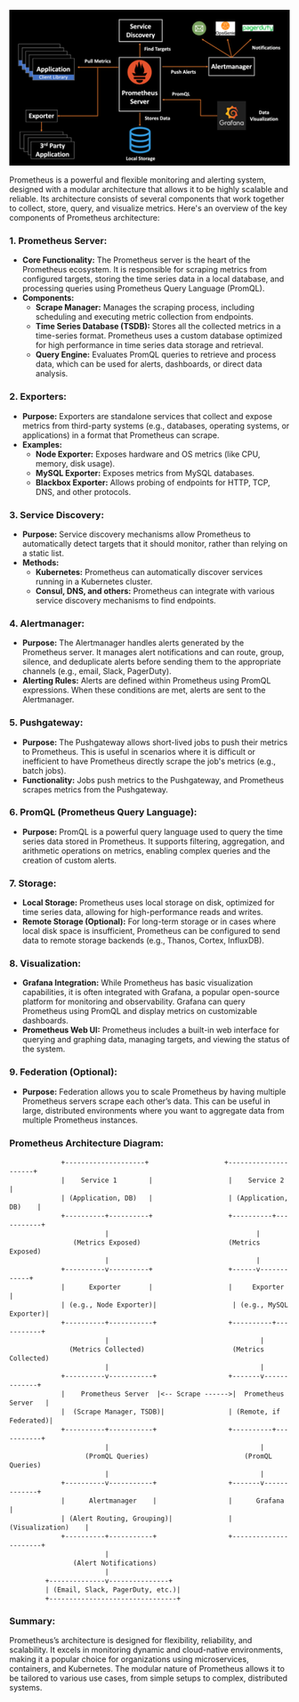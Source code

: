 ![Prometheus Architecture](../.gitbook/assets/85-prometheus-architecture.webp)

Prometheus is a powerful and flexible monitoring and alerting system, designed with a modular architecture that allows it to be highly scalable and reliable. Its architecture consists of several components that work together to collect, store, query, and visualize metrics. Here's an overview of the key components of Prometheus architecture:

### 1. **Prometheus Server:**
   - **Core Functionality:** The Prometheus server is the heart of the Prometheus ecosystem. It is responsible for scraping metrics from configured targets, storing the time series data in a local database, and processing queries using Prometheus Query Language (PromQL).
   - **Components:**
     - **Scrape Manager:** Manages the scraping process, including scheduling and executing metric collection from endpoints.
     - **Time Series Database (TSDB):** Stores all the collected metrics in a time-series format. Prometheus uses a custom database optimized for high performance in time series data storage and retrieval.
     - **Query Engine:** Evaluates PromQL queries to retrieve and process data, which can be used for alerts, dashboards, or direct data analysis.

### 2. **Exporters:**
   - **Purpose:** Exporters are standalone services that collect and expose metrics from third-party systems (e.g., databases, operating systems, or applications) in a format that Prometheus can scrape.
   - **Examples:**
     - **Node Exporter:** Exposes hardware and OS metrics (like CPU, memory, disk usage).
     - **MySQL Exporter:** Exposes metrics from MySQL databases.
     - **Blackbox Exporter:** Allows probing of endpoints for HTTP, TCP, DNS, and other protocols.

### 3. **Service Discovery:**
   - **Purpose:** Service discovery mechanisms allow Prometheus to automatically detect targets that it should monitor, rather than relying on a static list.
   - **Methods:**
     - **Kubernetes:** Prometheus can automatically discover services running in a Kubernetes cluster.
     - **Consul, DNS, and others:** Prometheus can integrate with various service discovery mechanisms to find endpoints.

### 4. **Alertmanager:**
   - **Purpose:** The Alertmanager handles alerts generated by the Prometheus server. It manages alert notifications and can route, group, silence, and deduplicate alerts before sending them to the appropriate channels (e.g., email, Slack, PagerDuty).
   - **Alerting Rules:** Alerts are defined within Prometheus using PromQL expressions. When these conditions are met, alerts are sent to the Alertmanager.

### 5. **Pushgateway:**
   - **Purpose:** The Pushgateway allows short-lived jobs to push their metrics to Prometheus. This is useful in scenarios where it is difficult or inefficient to have Prometheus directly scrape the job's metrics (e.g., batch jobs).
   - **Functionality:** Jobs push metrics to the Pushgateway, and Prometheus scrapes metrics from the Pushgateway.

### 6. **PromQL (Prometheus Query Language):**
   - **Purpose:** PromQL is a powerful query language used to query the time series data stored in Prometheus. It supports filtering, aggregation, and arithmetic operations on metrics, enabling complex queries and the creation of custom alerts.

### 7. **Storage:**
   - **Local Storage:** Prometheus uses local storage on disk, optimized for time series data, allowing for high-performance reads and writes.
   - **Remote Storage (Optional):** For long-term storage or in cases where local disk space is insufficient, Prometheus can be configured to send data to remote storage backends (e.g., Thanos, Cortex, InfluxDB).

### 8. **Visualization:**
   - **Grafana Integration:** While Prometheus has basic visualization capabilities, it is often integrated with Grafana, a popular open-source platform for monitoring and observability. Grafana can query Prometheus using PromQL and display metrics on customizable dashboards.
   - **Prometheus Web UI:** Prometheus includes a built-in web interface for querying and graphing data, managing targets, and viewing the status of the system.

### 9. **Federation (Optional):**
   - **Purpose:** Federation allows you to scale Prometheus by having multiple Prometheus servers scrape each other’s data. This can be useful in large, distributed environments where you want to aggregate data from multiple Prometheus instances.

### **Prometheus Architecture Diagram:**
```plaintext
             +--------------------+                   +---------------------+
             |    Service 1        |                   |    Service 2         |
             | (Application, DB)   |                   | (Application, DB)    |
             +----------+----------+                   +----------+-----------+
                        |                                     |
                (Metrics Exposed)                      (Metrics Exposed)
                        |                                     |
             +----------v----------+                   +------v------------+
             |      Exporter       |                   |     Exporter       |
             | (e.g., Node Exporter)|                   | (e.g., MySQL Exporter)|
             +----------+-----------+                  +----------+-----------+
                        |                                      |
               (Metrics Collected)                      (Metrics Collected)
                        |                                      |
             +----------v-----------+                  +-------v-------------+
             |    Prometheus Server  |<-- Scrape ------>|  Prometheus Server   |
             |  (Scrape Manager, TSDB)|                | (Remote, if Federated)|
             +----------+-----------+                  +----------+-----------+
                        |                                      |
                   (PromQL Queries)                        (PromQL Queries)
                        |                                      |
             +----------v-----------+                  +-------v-------------+
             |      Alertmanager    |                  |      Grafana         |
             | (Alert Routing, Grouping)|              |   (Visualization)    |
             +----------+-----------+                  +----------------------+
                        |
                (Alert Notifications)
                        |
         +--------------v---------------+
         | (Email, Slack, PagerDuty, etc.)|
         +--------------------------------+

```

### **Summary:**
Prometheus’s architecture is designed for flexibility, reliability, and scalability. It excels in monitoring dynamic and cloud-native environments, making it a popular choice for organizations using microservices, containers, and Kubernetes. The modular nature of Prometheus allows it to be tailored to various use cases, from simple setups to complex, distributed systems.